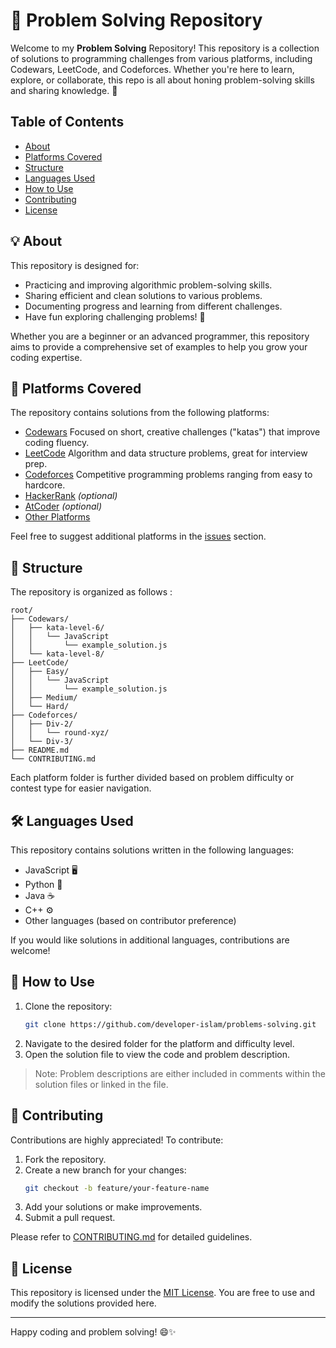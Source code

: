 # 🧠 Problem Solving Repository

Welcome to my **Problem Solving** Repository! This repository is a collection of solutions to programming challenges from various platforms, including Codewars, LeetCode, and Codeforces. Whether you're here to learn, explore, or collaborate, this repo is all about honing problem-solving skills and sharing knowledge. 🚀

## Table of Contents

- [About](#about)
- [Platforms Covered](#platforms-covered)
- [Structure](#structure)
- [Languages Used](#languages-used)
- [How to Use](#how-to-use)
- [Contributing](#contributing)
- [License](#license)

## 💡 About

This repository is designed for:

- Practicing and improving algorithmic problem-solving skills.
- Sharing efficient and clean solutions to various problems.
- Documenting progress and learning from different challenges.
- Have fun exploring challenging problems!  🎉

Whether you are a beginner or an advanced programmer, this repository aims to provide a comprehensive set of examples to help you grow your coding expertise.

## 🚩 Platforms Covered

The repository contains solutions from the following platforms:

- [Codewars](https://www.codewars.com)
    Focused on short, creative challenges ("katas") that improve coding fluency.
- [LeetCode](https://leetcode.com)
    Algorithm and data structure problems, great for interview prep.
- [Codeforces](https://codeforces.com)
    Competitive programming problems ranging from easy to hardcore.
- [HackerRank](https://www.hackerrank.com) *(optional)*
- [AtCoder](https://atcoder.jp) *(optional)*
- [Other Platforms](#other-platforms)

Feel free to suggest additional platforms in the [issues](https://github.com/developer-islam/problems-solving.git/issues) section.

## 📂 Structure

The repository is organized as follows :

```
root/
├── Codewars/
│   ├── kata-level-6/
│   │   └── JavaScript
│   │       └── example_solution.js
│   └── kata-level-8/
├── LeetCode/
│   ├── Easy/
│   │   └── JavaScript
│   │       └── example_solution.js
│   ├── Medium/
│   └── Hard/
├── Codeforces/
│   ├── Div-2/
│   │   └── round-xyz/
│   └── Div-3/
├── README.md
└── CONTRIBUTING.md
```

Each platform folder is further divided based on problem difficulty or contest type for easier navigation.

## 🛠️ Languages Used

This repository contains solutions written in the following languages:

- JavaScript 🖥️
- Python 🐍
- Java ☕
- C++ ⚙️
- Other languages (based on contributor preference)

If you would like solutions in additional languages, contributions are welcome!

## 📖 How to Use

1. Clone the repository:
   ```bash
   git clone https://github.com/developer-islam/problems-solving.git
   ```
2. Navigate to the desired folder for the platform and difficulty level.
3. Open the solution file to view the code and problem description.

> Note: Problem descriptions are either included in comments within the solution files or linked in the file.

## 🌟 Contributing

Contributions are highly appreciated! To contribute:

1. Fork the repository.
2. Create a new branch for your changes:
   ```bash
   git checkout -b feature/your-feature-name
   ```
3. Add your solutions or make improvements.
4. Submit a pull request.

Please refer to [CONTRIBUTING.md](CONTRIBUTING.md) for detailed guidelines.

## 📝 License

This repository is licensed under the [MIT License](LICENSE). You are free to use and modify the solutions provided here.

---

Happy coding and problem solving! 😄✨


